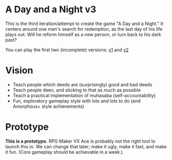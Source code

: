 # A Day and a Night v3

This is the third iteration/attempt to create the game "A Day and a Night." It centers around one man's search for redemption, as the last day of his life plays out. Will he reform himself as a new person, or turn back to his dark past?

You can play the first two (incomplete) versions: [v1](https://github.com/deengames/a-day-and-a-night) and [v2](https://github.com/deengames-prototypes/a-day-and-a-night-v2)

# Vision
- Teach people which deeds are (surprisingly) good and bad deeds
- Teach people deen, and sticking to that as much as possible
- Teach a practical implementation of muhasaba (self-accountability)
- Fun, exploratory gameplay style with lots and lots to do (and Amorphous+ style achievements)

# Prototype

**This is a prototype.** RPG Maker VX Ace is probably not the right tool to launch this in. We can change that later; make it ugly, make it fast, and make it fun. (Core gameplay should be achievable in a week.)
